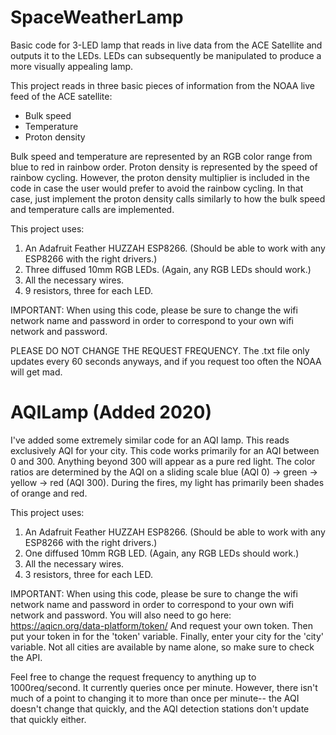 # SpaceWeatherLamp
Basic code for 3-LED lamp that reads in live data from the ACE Satellite and outputs it to the LEDs. 
LEDs can subsequently be manipulated to produce a more visually appealing lamp.

This project reads in three basic pieces of information from the NOAA live feed of the ACE satellite:
- Bulk speed
- Temperature
- Proton density

Bulk speed and temperature are represented by an RGB color range from blue to red in rainbow order.
Proton density is represented by the speed of rainbow cycling. 
However, the proton density multiplier is included in the code in case the user would prefer to avoid the rainbow cycling. 
In that case, just implement the proton density calls similarly to how the bulk speed and temperature calls are implemented.

This project uses:
1. An Adafruit Feather HUZZAH ESP8266. (Should be able to work with any ESP8266 with the right drivers.)
2. Three diffused 10mm RGB LEDs. (Again, any RGB LEDs should work.)
3. All the necessary wires.
4. 9 resistors, three for each LED. 

IMPORTANT: When using this code, please be sure to change the wifi network name and password in order to correspond to your own wifi network and password. 

PLEASE DO NOT CHANGE THE REQUEST FREQUENCY. The .txt file only updates every 60 seconds anyways, and if you request too often the NOAA will get mad. 


# AQILamp (Added 2020)

I've added some extremely similar code for an AQI lamp. This reads exclusively AQI for your city.
This code works primarily for an AQI between 0 and 300. Anything beyond 300 will appear as a pure red light. The color ratios are determined by the AQI on a sliding scale blue (AQI 0) -> green -> yellow -> red (AQI 300). During the fires, my light has primarily been shades of orange and red. 

This project uses:
1. An Adafruit Feather HUZZAH ESP8266. (Should be able to work with any ESP8266 with the right drivers.)
2. One diffused 10mm RGB LED. (Again, any RGB LEDs should work.)
3. All the necessary wires.
4. 3 resistors, three for each LED. 

IMPORTANT: When using this code, please be sure to change the wifi network name and password in order to correspond to your own wifi network and password. 
You will also need to go here: https://aqicn.org/data-platform/token/
And request your own token. Then put your token in for the 'token' variable.
Finally, enter your city for the 'city' variable. Not all cities are available by name alone, so make sure to check the API.

Feel free to change the request frequency to anything up to 1000req/second. It currently queries once per minute. However, there isn't much of a point to changing it to more than once per minute-- the AQI doesn't change that quickly, and the AQI detection stations don't update that quickly either. 

